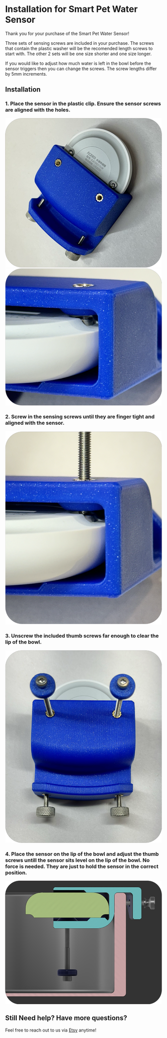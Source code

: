 # Installation for Smart Pet Water Sensor
Thank you for your purchase of the Smart Pet Water Sensor!

Three sets of sensing screws are included in your purchase. The screws that contain the plastic washer will be the recomended length screws to start with. The other 2 sets will be one size shorter and one size longer. 

If you would like to adjust how much water is left in the bowl before the sensor triggers then you can change the screws. The screw lengths differ by 5mm increments. 

## Installation
### **1. Place the sensor in the plastic clip. Ensure the sensor screws are aligned with the holes.**
![Align 1](images/pet_wat_sen_install_align_1.png)
![Align 2](images/pet_wat_sen_install_align_2.png)
### **2. Screw in the sensing screws until they are finger tight and aligned with the sensor.**
![Installed Sensing Screws](images/pet_wat_sen_install_screw.png)
### **3. Unscrew the included thumb screws far enough to clear the lip of the bowl.**
![Sensor before it is installed on the bowl](images/pet_wat_sen_comp.png)
### **4. Place the sensor on the lip of the bowl and adjust the thumb screws untill the sensor sits level on the lip of the bowl. No force is needed. They are just to hold the sensor in the correct position.**
![Cros ssection of installed sensor](images/pet_wat_sen_install_bowl.png)

## Still Need help? Have more questions?
Feel free to reach out to us via [Etsy](https://watchtower3d.etsy.com) anytime!